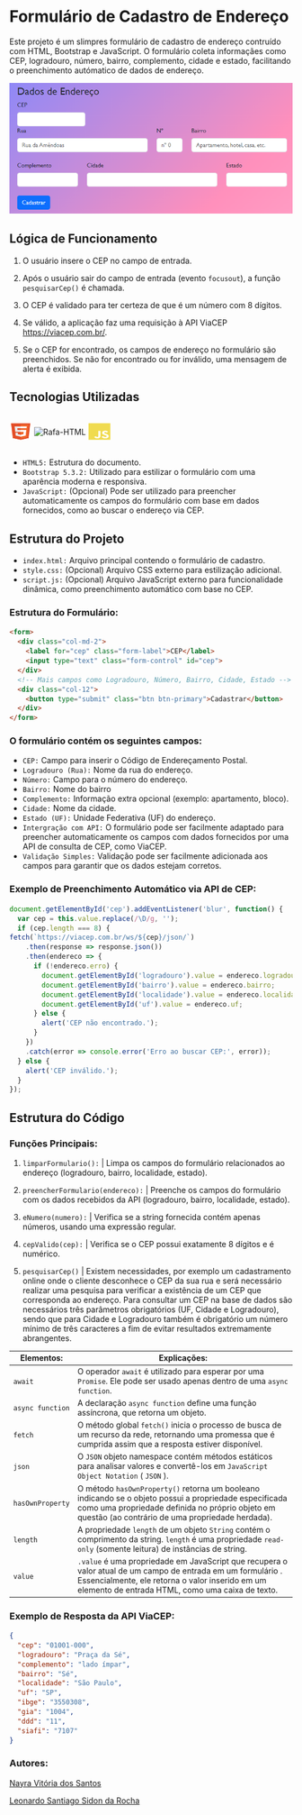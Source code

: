# **Formulário de Cadastro de Endereço**
Este projeto é um slimpres formulário de cadastro de endereço contruído com HTML, Bootstrap e JavaScript. O formulário coleta informaçães como CEP, logradouro, número, bairro, complemento, cidade e estado, facilitando o preenchimento autómatico de dados de endereço.

![](img.png)

## **Lógica de Funcionamento**

1. O usuário insere o CEP no campo de entrada.

2. Após o usuário sair do campo de entrada (evento ``focusout``), a função ``pesquisarCep()`` é chamada.

3. O CEP é validado para ter certeza de que é um número com 8 dígitos.

4. Se válido, a aplicação faz uma requisição à API ViaCEP https://viacep.com.br/.

5. Se o CEP for encontrado, os campos de endereço no formulário são preenchidos. Se não for encontrado ou for inválido, uma mensagem de alerta é exibida.

## **Tecnologias Utilizadas**
<div style="display: inline_block"><br>
   <img align="center" alt="Rafa-HTML" height="30" width="40" src="https://raw.githubusercontent.com/devicons/devicon/master/icons/html5/html5-original.svg">
   <img align="center" alt="Rafa-HTML" height="30" width="40" src="https://cdn.jsdelivr.net/gh/devicons/devicon@latest/icons/css3/css3-original.svg">
   <img align="center" alt="Rafa-Js" height="30" width="40" src="https://raw.githubusercontent.com/devicons/devicon/master/icons/javascript/javascript-plain.svg">
 </div>
<br>

- ``HTML5:`` Estrutura do documento.
- ``Bootstrap 5.3.2:`` Utilizado para estilizar o formulário com uma aparência moderna e responsiva.
- ``JavaScript:`` (Opcional) Pode ser utilizado para preencher automaticamente os campos do formulário com base em dados fornecidos, como ao buscar o endereço via CEP.

## **Estrutura do Projeto**
- ``index.html:`` Arquivo principal contendo o formulário de cadastro.
- ``style.css:`` (Opcional) Arquivo CSS externo para estilização adicional.
- ``script.js:`` (Opcional) Arquivo JavaScript externo para funcionalidade dinâmica, como preenchimento automático com base no CEP.

### **Estrutura do Formulário:**
```html
<form>
  <div class="col-md-2">
    <label for="cep" class="form-label">CEP</label>
    <input type="text" class="form-control" id="cep">
  </div>
  <!-- Mais campos como Logradouro, Número, Bairro, Cidade, Estado -->
  <div class="col-12">
    <button type="submit" class="btn btn-primary">Cadastrar</button>
  </div>
</form>
```

### **O formulário contém os seguintes campos:**
- ``CEP:`` Campo para inserir o Código de Endereçamento Postal.
- ``Logradouro (Rua):`` Nome da rua do endereço.
- ``Número:`` Campo para o número do endereço.
- ``Bairro:`` Nome do bairro
- ``Complemento:`` Informação extra opcional (exemplo: apartamento, bloco).
- ``Cidade:`` Nome da cidade.
- ``Estado (UF):`` Unidade Federativa (UF) do endereço. 
- ``Intergração com API:`` O formulário pode ser facilmente adaptado para preencher automaticamente os campos com dados fornecidos por uma API de consulta de CEP, como ViaCEP.
- ``Validação Simples:`` Validação pode ser facilmente adicionada aos campos para garantir que os dados estejam corretos.

### **Exemplo de Preenchimento Automático via API de CEP:**
 
```javascript
document.getElementById('cep').addEventListener('blur', function() {
  var cep = this.value.replace(/\D/g, ''); 
  if (cep.length === 8) {
fetch(`https://viacep.com.br/ws/${cep}/json/`)
    .then(response => response.json())
    .then(endereco => {
      if (!endereco.erro) {
        document.getElementById('logradouro').value = endereco.logradouro;
        document.getElementById('bairro').value = endereco.bairro;
        document.getElementById('localidade').value = endereco.localidade;
        document.getElementById('uf').value = endereco.uf;
      } else {
        alert('CEP não encontrado.');
      }
    })
    .catch(error => console.error('Erro ao buscar CEP:', error));
  } else {
    alert('CEP inválido.');
  }
});
```

## **Estrutura do Código**

### **Funções Principais:**

1. ``limparFormulario():`` | Limpa os campos do formulário relacionados ao endereço (logradouro, bairro, localidade, estado).
2. ``preencherFormulario(endereco):`` | Preenche os campos do formulário com os dados recebidos da API (logradouro, bairro, localidade, estado).

3. ``eNumero(numero):`` | Verifica se a string fornecida contém apenas números, usando uma expressão regular.

4. ``cepValido(cep):`` | Verifica se o CEP possui exatamente 8 dígitos e é numérico.

5. ``pesquisarCep()`` | Existem necessidades, por exemplo um cadastramento online onde o cliente desconhece o CEP da sua rua e será necessário realizar uma pesquisa para verificar a existência de um CEP que corresponda ao endereço. Para consultar um CEP na base de dados são necessários três parâmetros obrigatórios (UF, Cidade e Logradouro), sendo que para Cidade e Logradouro também é obrigatório um número mínimo de três caracteres a fim de evitar resultados extremamente abrangentes.
 

 | Elementos: | Explicações: |
| --- | --- |
| ``await`` | O operador ``await`` é utilizado para esperar por uma ``Promise``. Ele pode ser usado apenas dentro de uma ``async function``.
| ``async function`` | A declaração ``async function`` define uma função assíncrona, que retorna um objeto.
| ``fetch`` | O método global ``fetch()`` inicia o processo de busca de um recurso da rede, retornando uma promessa que é cumprida assim que a resposta estiver disponível.
| ``json`` | O ``JSON`` objeto namespace contém métodos estáticos para analisar valores e convertê-los em ``JavaScript Object Notation`` ( ``JSON`` ).
| ``hasOwnProperty`` | O método ``hasOwnProperty()`` retorna um booleano indicando se o objeto possui a propriedade especificada como uma propriedade definida no próprio objeto em questão (ao contrário de uma propriedade herdada).
| ``length`` | A propriedade ``length`` de um objeto ``String`` contém o comprimento da string. ``length`` é uma propriedade ``read-only`` (somente leitura) de instâncias de string.
| ``value`` | ``.value`` é uma propriedade em JavaScript que recupera o valor atual de um campo de entrada em um formulário . Essencialmente, ele retorna o valor inserido em um elemento de entrada HTML, como uma caixa de texto.

### **Exemplo de Resposta da API ViaCEP:**
```json
{
  "cep": "01001-000",
  "logradouro": "Praça da Sé",
  "complemento": "lado ímpar",
  "bairro": "Sé",
  "localidade": "São Paulo",
  "uf": "SP",
  "ibge": "3550308",
  "gia": "1004",
  "ddd": "11",
  "siafi": "7107"
}
```

### **Autores:**

[Nayra Vitória dos Santos](https://github.com/nayravsantos)

[Leonardo Santiago Sidon da Rocha](https://github.com/leonardossrocha)